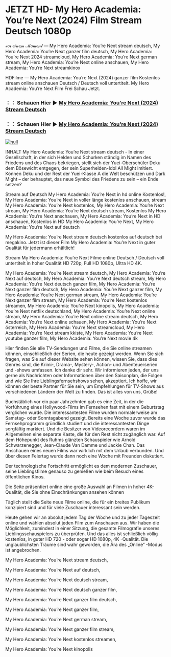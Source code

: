 # JETZT HD- My Hero Academia: You’re Next (2024) Film Stream Deutsch 1080p
𝓋𝑜𝓇 𝑒𝒾𝓃𝑒𝓂 ℳ𝑜𝓂𝑒𝓃𝓉 — My Hero Academia: You’re Next stream deutsch, My Hero Academia: You’re Next ganzer film deutsch, My Hero Academia: You’re Next 2024 streamcloud, My Hero Academia: You’re Next german stream, My Hero Academia: You’re Next online anschauen, My Hero Academia: You’re Next streamkinox

HDFilme — My Hero Academia: You’re Next (2024) ganzer film Kostenlos stream online anschauen Deutsch / Deutsch voll untertitelt. My Hero Academia: You’re Next Film Frei Schau Jetzt.

### ：： Schauen Hier ▶ [My Hero Academia: You’re Next (2024) Stream Deutsch](https://t.co/RuyWhClVjP)

### ：： Schauen Hier ▶ [My Hero Academia: You’re Next (2024) Stream Deutsch](https://t.co/RuyWhClVjP)

[![null](https://static.wixstatic.com/media/855a25_043b5abeb4ae4d35ac003198e7fe56ed~mv2.gif)](https://t.co/RuyWhClVjP)

INHALT My Hero Academia: You’re Next stream deutsch - In einer Gesellschaft, in der sich Helden und Schurken ständig im Namen des Friedens und des Chaos bekriegen, stellt sich der Yuei-Oberschüler Deku dem Bösewicht entgegen, der sein Superhelden-Idol All Might imitiert. Können Deku und der Rest der Yuei-Klasse A die Welt beschützen und Dark Might – der behauptet, das neue Symbol des Friedens zu sein – ein Ende setzen?

Stream auf Deutsch My Hero Academia: You’re Next in hd online Kostenlos!, My Hero Academia: You’re Next in voller länge kostenlos anschauen, stream My Hero Academia: You’re Next kostenlos, My Hero Academia: You’re Next stream, My Hero Academia: You’re Next deutsch stream, Kostenlos My Hero Academia: You’re Next anschauen, My Hero Academia: You’re Next in HD anschauen, Kostenlos in HD My Hero Academia: You’re Next, My Hero Academia: You’re Next auf deutsch

My Hero Academia: You’re Next stream deutsch kostenlos auf deutsch bei megakino. Jetzt ist dieser Film My Hero Academia: You’re Next in guter Qualität für jedermann erhältlich!

Stream My Hero Academia: You’re Next Filme online Deutsch / Deutsch voll untertitelt in hoher Qualität HD 720p, Full HD 1080p, Ultra HD 4K.

My Hero Academia: You’re Next stream deutsch, My Hero Academia: You’re Next auf deutsch, My Hero Academia: You’re Next deutsch stream, My Hero Academia: You’re Next deutsch ganzer film, My Hero Academia: You’re Next ganzer film deutsch, My Hero Academia: You’re Next ganzer film, My Hero Academia: You’re Next german stream, My Hero Academia: You’re Next ganzer film stream, My Hero Academia: You’re Next kostenlos streamen, My Hero Academia: You’re Next kinopolis, My Hero Academia: You’re Next netflix deutschland, My Hero Academia: You’re Next online stream, My Hero Academia: You’re Next online stream deutsch, My Hero Academia: You’re Next online schauen, My Hero Academia: You’re Next österreich, My Hero Academia: You’re Next streamcloud, My Hero Academia: You’re Next stream kkiste, My Hero Academia: You’re Next youtube ganzer film, My Hero Academia: You’re Next movie 4k

Hier finden Sie alle TV-Sendungen und Filme, die Sie online streamen können, einschließlich der Serien, die heute gezeigt werden. Wenn Sie sich fragen, was Sie auf dieser Website sehen können, wissen Sie, dass dies Genres sind, die Krimi-, Drama-, Mystery-, Action- und Abenteuerserien und -shows umfassen. Ich danke dir sehr. Wir informieren jeden, der uns gerne als Nachrichten oder Informationen über den Saisonplan, die Folgen und wie Sie Ihre Lieblingsfernsehshows sehen, akzeptiert. Ich hoffe, wir können der beste Partner für Sie sein, um Empfehlungen für TV-Shows aus verschiedenen Ländern der Welt zu finden. Das ist alles von uns, Grüße!

Buchstäblich vor ein paar Jahrzehnten gab es eine Zeit, in der die Vorführung eines Hollywood-Films im Fernsehen fast mit einem Geburtstag verglichen wurde. Die interessantesten Filme wurden normalerweise am Samstag- oder Sonntagabend gezeigt. Bereits eine Woche zuvor wurde das Fernsehprogramm gründlich studiert und die interessantesten Dinge sorgfältig markiert. Und die Besitzer von Videorecordern waren im Allgemeinen eine separate Kaste, die für den Rest nicht zugänglich war. Auf dem Höhepunkt des Ruhms glänzten Schauspieler wie Arnold Schwarzenegger, Jean-Claude Van Damme und Jackie Chan. Das Anschauen eines neuen Films war wirklich mit dem Urlaub verbunden. Und über diesen Feiertag wurde dann noch eine Woche mit Freunden diskutiert.

Der technologische Fortschritt ermöglicht es dem modernen Zuschauer, seine Lieblingsfilme genauso zu genießen wie beim Besuch eines öffentlichen Kinos.

Die Seite präsentiert online eine große Auswahl an Filmen in hoher 4K-Qualität, die Sie ohne Einschränkungen ansehen können

Täglich stellt die Seite neue Filme online, die für ein breites Publikum konzipiert sind und für viele Zuschauer interessant sein werden.

Heute gehen wir an absolut jedem Tag der Woche und zu jeder Tageszeit online und wählen absolut jeden Film zum Anschauen aus. Wir haben die Möglichkeit, zumindest in einer Sitzung, die gesamte Filmografie unseres Lieblingsschauspielers zu überprüfen. Und das alles ist schließlich völlig kostenlos, in guter HD 720 - oder sogar HD 1080p, 4K -Qualität. Die unglaublichsten Träume sind wahr geworden, die Ära des „Online“ -Modus ist angebrochen.

My Hero Academia: You’re Next stream deutsch,

My Hero Academia: You’re Next auf deutsch,

My Hero Academia: You’re Next deutsch stream,

My Hero Academia: You’re Next deutsch ganzer film,

My Hero Academia: You’re Next ganzer film deutsch,

My Hero Academia: You’re Next ganzer film,

My Hero Academia: You’re Next german stream,

My Hero Academia: You’re Next ganzer film stream,

My Hero Academia: You’re Next kostenlos streamen,

My Hero Academia: You’re Next kinopolis
